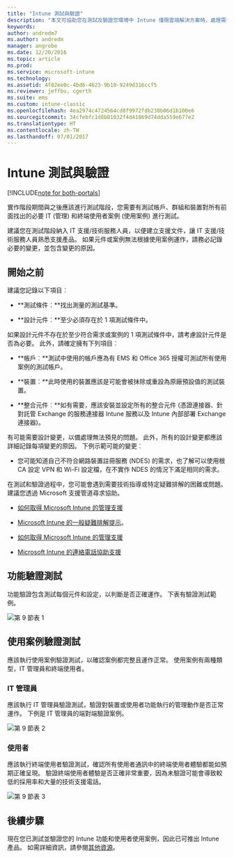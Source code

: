 ```yaml
---
title: "Intune 測試與驗證"
description: "本文可協助您在測試及驗證您環境中 Intune 僅限雲端解決方案時，處理需要考量的所有詳細資訊。"
keywords: 
author: andredm7
ms.author: andredm
manager: angrobe
ms.date: 12/20/2016
ms.topic: article
ms.prod: 
ms.service: microsoft-intune
ms.technology: 
ms.assetid: 4f82ee0c-4bd6-4623-9b10-9249d316ccf5
ms.reviewer: jeffbu, cgerth
ms.suite: ems
ms.custom: intune-classic
ms.openlocfilehash: 4ea2974c4724564cd8f9972fdb238b06d1b100e6
ms.sourcegitcommit: 34cfebfc1d8b81032f4d41869d74dda559e677e2
ms.translationtype: HT
ms.contentlocale: zh-TW
ms.lasthandoff: 07/01/2017
---
```

# <a name="intune-testing-and-validation"></a>Intune 測試與驗證

[!INCLUDE[note for both-portals](./includes/note-for-both-portals.md)]

實作階段期間與之後應該進行測試階段，您需要有測試帳戶、群組和裝置對所有前面找出的必要 IT (管理) 和終端使用者案例 (使用案例) 進行測試。

建議您在測試階段納入 IT 支援/技術服務人員，以便建立支援文件，讓 IT 支援/技術服務人員熟悉支援產品。 如果元件或案例無法根據使用案例運作，請務必記錄必要的變更，並包含變更的原因。

## <a name="before-you-begin"></a>開始之前

建議您記錄以下項目︰

-   **測試條件︰**找出測量的測試基準。

-   **設計元件︰**至少必須存在於 1 項測試條件中。

如果設計元件不存在於至少符合需求或案例的 1 項測試條件中，請考慮設計元件是否為必要。 此外，請確定擁有下列項目︰

-   **帳戶︰**測試中使用的帳戶應為有 EMS 和 Office 365 授權可測試所有使用案例的測試帳戶。

-   **裝置︰**此時使用的裝置應該是可能會被抹除或重設為原廠預設值的測試裝置。

-   **整合元件︰**如有需要，應該安裝並設定所有的整合元件 (憑證連接器、針對託管 Exchange 的服務連接器 Intune 服務以及 Intune 內部部署 Exchange 連接器)。

有可能需要設計變更，以備處理無法預見的問題。 此外，所有的設計變更都應該詳細記錄每項變更的原因。 下例示範可能的變更︰

-   您可能知道自己不符合網路裝置註冊服務 (NDES) 的需求，也了解可以使用根 CA 設定 VPN 和 Wi-Fi 設定檔，在不實作 NDES 的情況下滿足相同的需求。

在測試和驗證過程中，您可能會遇到需要技術指導或特定疑難排解的困難或問題。 建議您透過 Microsoft 支援管道尋求協助。

-   [如何取得 Microsoft Intune 的管理支援](/intune-classic/troubleshoot/how-to-get-support-for-microsoft-intune)

-   [Microsoft Intune 的一般疑難排解提示](/intune-classic/troubleshoot/general-troubleshooting-tips-for-microsoft-intune)。

-   [如何取得 Microsoft Intune 的管理支援](/intune-classic/troubleshoot/how-to-get-support-for-microsoft-intune)

-   [Microsoft Intune 的連絡電話協助支援](/intune-classic/troubleshoot/contact-assisted-phone-support-for-microsoft-intune)

## <a name="functional-validation-testing"></a>功能驗證測試

功能驗證包含測試每個元件和設定，以判斷是否正確運作。 下表有驗證測試範例。

![第 9 節表 1](./media/section-9-image-1-table.PNG)

## <a name="use-case-validation-testing"></a>使用案例驗證測試

應該執行使用案例驗證測試，以確認案例都完整且運作正常。 使用案例有兩種類型，IT 管理員和終端使用者。

### <a name="it-admin"></a>IT 管理員

應該執行 IT 管理員驗證測試，驗證對裝置或使用者功能執行的管理動作是否正常運作。 下例是 IT 管理員的端對端驗證案例。

![第 9 節表 2](./media/section-9-image-2-table.PNG)

### <a name="end-user"></a>使用者

應該執行終端使用者驗證測試，確認所有使用者通訊中的終端使用者體驗都能如預期正確呈現。 驗證終端使用者體驗是否正確非常重要，因為未驗證可能會導致較低的採用率和大量的技術支援電話。

![第 9 節表 3](./media/section-9-image-3-table.PNG)

## <a name="next-steps"></a>後續步驟

現在您已測試並驗證您的 Intune 功能和使用者使用案例，因此已可推出 Intune 產品。 如需詳細資訊，請參閱[其他資源](planning-guide-resources.md)。
